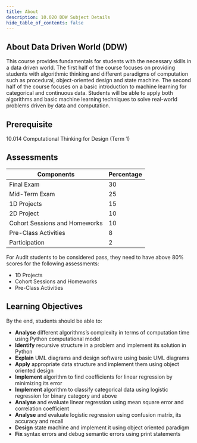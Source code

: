 ```yaml
---
title: About
description: 10.020 DDW Subject Details
hide_table_of_contents: false
---
```


## About Data Driven World (DDW)

This course provides fundamentals for students with the necessary skills in a data driven world. The first half of the course focuses on providing students with algorithmic thinking and different paradigms of computation such as procedural, object-oriented design and state machine. The second half of the course focuses on a basic introduction to machine learning for categorical and continuous data. Students will be able to apply both algorithms and basic machine learning techniques to solve real-world problems driven by data and computation.

## Prerequisite

10.014 Computational Thinking for Design (Term 1)

## Assessments

| Components                    | Percentage |
| ----------------------------- | ---------- |
| Final Exam                    | 30         |
| Mid-Term Exam                 | 25         |
| 1D Projects                   | 15         |
| 2D Project                    | 10         |
| Cohort Sessions and Homeworks | 10         |
| Pre-Class Activities          | 8          |
| Participation                 | 2          |

For Audit students to be considered pass, they need to have above 80% scores for the following assessments:

- 1D Projects
- Cohort Sessions and Homeworks
- Pre-Class Activities

## Learning Objectives

By the end, students should be able to:

- **Analyse** different algorithms’s complexity in terms of computation time using Python computational model
- **Identify** recursive structure in a problem and implement its solution in Python
- **Explain** UML diagrams and design software using basic UML diagrams
- **Apply** appropriate data structure and implement them using object oriented design
- **Implement** algorithm to find coefficients for linear regression by minimizing its error
- **Implement** algorithm to classify categorical data using logistic regression for binary category and above
- **Analyse** and evaluate linear regression using mean square error and correlation coefficient
- **Analyse** and evaluate logistic regression using confusion matrix, its accuracy and recall
- **Design** state machine and implement it using object oriented paradigm
- **Fix** syntax errors and debug semantic errors using print statements
